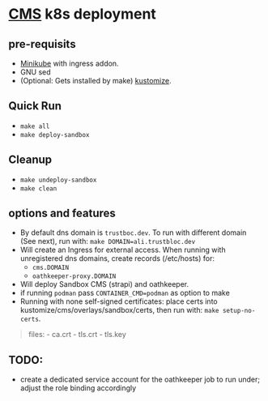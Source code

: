 # [CMS](https://github.com/trustbloc/sandbox) k8s deployment #


## pre-requisits
* [Minikube](https://minikube.sigs.k8s.io/docs/start/) with ingress addon.
* GNU sed
* (Optional: Gets installed by make) [kustomize](https://kubectl.docs.kubernetes.io/installation/kustomize/).

## Quick Run
* `make all`
* `make deploy-sandbox`

## Cleanup
* `make undeploy-sandbox`
* `make clean`

## options and features
* By default dns domain is `trustboc.dev`. To run with different domain (See next), run with: `make DOMAIN=ali.trustbloc.dev`
* Will create an Ingress for external access. When running with unregistered dns domains, create records (/etc/hosts) for:
	- `cms.DOMAIN`
	- `oathkeeper-proxy.DOMAIN`
* Will deploy Sandbox CMS (strapi) and oathkeeper.
* if running `podman` pass `CONTAINER_CMD=podman` as option to make
* Running with none self-signed certificates: place certs into kustomize/cms/overlays/sandbox/certs, then run with: `make setup-no-certs`.
>files:
	- ca.crt
	- tls.crt
	- tls.key

## TODO:
* create a dedicated service account for the oathkeeper job to run under; adjust the role binding accordingly
